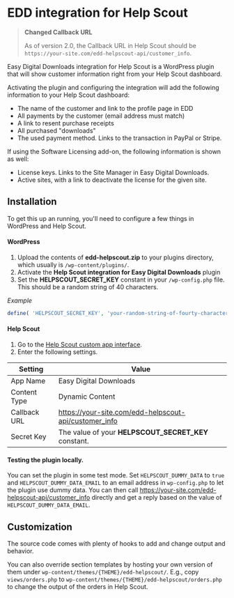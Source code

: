 EDD integration for Help Scout
=============

> **Changed Callback URL**
>
> As of version 2.0, the Callback URL in Help Scout should be `https://your-site.com/edd-helpscout-api/customer_info`.


Easy Digital Downloads integration for Help Scout is a WordPress plugin that will show customer information right from your Help Scout dashboard.

Activating the plugin and configuring the integration will add the following information to your Help Scout dashboard:

- The name of the customer and link to the profile page in EDD
- All payments by the customer (email address must match)
- A link to resent purchase receipts
- All purchased "downloads"
- The used payment method. Links to the transaction in PayPal or Stripe.

If using the Software Licensing add-on, the following information is shown as well:

- License keys. Links to the Site Manager in Easy Digital Downloads.
- Active sites, with a link to deactivate the license for the given site.


## Installation

To get this up an running, you'll need to configure a few things in WordPress and Help Scout.

#### WordPress

1. Upload the contents of **edd-helpscout.zip** to your plugins directory, which usually is `/wp-content/plugins/`.
1. Activate the **Help Scout integration for Easy Digital Downloads** plugin
1. Set the **HELPSCOUT_SECRET_KEY** constant in your `/wp-config.php` file. This should be a random string of 40 characters.

_Example_

```php
define( 'HELPSCOUT_SECRET_KEY', 'your-random-string-of-fourty-characters!' );
```

#### Help Scout

1. Go to the [Help Scout custom app interface](https://secure.helpscout.net/apps/custom/).
1. Enter the following settings.

| Setting     	| Value						                               	|
|--------------	|-------------------------------------------------------	|
| App Name     	| Easy Digital Downloads                                	|
| Content Type 	| Dynamic Content                                       	|
| Callback URL 	| https://your-site.com/edd-helpscout-api/customer_info 	|
| Secret Key   	| The value of your **HELPSCOUT_SECRET_KEY** constant.  	|

#### Testing the plugin locally.

You can set the plugin in some test mode.
Set `HELPSCOUT_DUMMY_DATA` to `true` and `HELPSCOUT_DUMMY_DATA_EMAIL` to an email address in `wp-config.php` to let the plugin use dummy data.
You can then call https://your-site.com/edd-helpscout-api/customer_info directly and get a reply based on the value of `HELPSCOUT_DUMMY_DATA_EMAIL`.

## Customization

The source code comes with plenty of hooks to add and change output and behavior.

You can also override section templates by hosting your own version of them under `wp-content/themes/{THEME}/edd-helpscout/`.
E.g., copy `views/orders.php` to `wp-content/themes/{THEME}/edd-helpscout/orders.php` to change the output of the orders in Help Scout.
